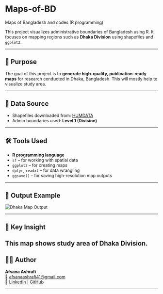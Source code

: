 # Maps-of-BD
Maps of Bangladesh and codes (R programming)

This project visualizes administrative boundaries of Bangladesh using R. It focuses on mapping regions such as **Dhaka Division** using shapefiles and `ggplot2`.

---

## 📌 Purpose

The goal of this project is to **generate high-quality, publication-ready maps** for research conducted in Dhaka, Bangladesh. This will mostly help to visualize study area.

---

## 📂 Data Source

- Shapefiles downloaded from: [HUMDATA](https://data.humdata.org/dataset/cod-ab-bgd) 
- Admin boundaries used: **Level 1 (Division)** 

---

## 🛠️ Tools Used

- **R programming language**
- `sf` – for working with spatial data
- `ggplot2` – for creating maps
- `dplyr`, `readxl` – for data wrangling
- `ggsave()` – for saving high-resolution map outputs

---

## 📍 Output Example

![Dhaka Map Output](output/dhaka_map.png)

---

## 🧠 Key Insight

This map shows study area of Dhaka Division.
---

## 🧑‍💻 Author

**Afsana Ashrafi**  
📧 afsanaashrafi41@gmail.com  
🔗 [LinkedIn](https://www.linkedin.com/in/afsana-ashrafi-a3475119a/) | [GitHub](https://github.com/ashrafi-bd)

---
